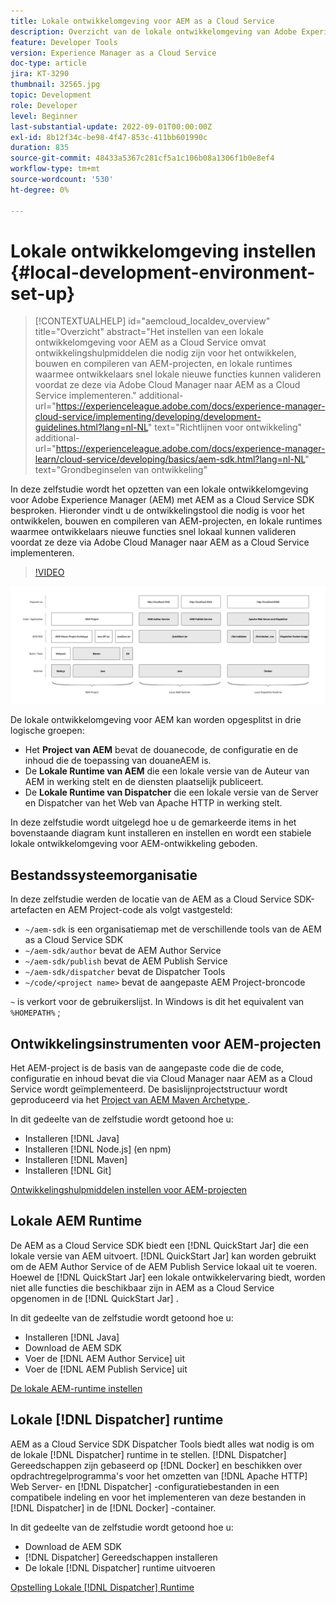 ```yaml
---
title: Lokale ontwikkelomgeving voor AEM as a Cloud Service
description: Overzicht van de lokale ontwikkelomgeving van Adobe Experience Manager (AEM).
feature: Developer Tools
version: Experience Manager as a Cloud Service
doc-type: article
jira: KT-3290
thumbnail: 32565.jpg
topic: Development
role: Developer
level: Beginner
last-substantial-update: 2022-09-01T00:00:00Z
exl-id: 8b12f34c-be98-4f47-853c-411bb601990c
duration: 835
source-git-commit: 48433a5367c281cf5a1c106b08a1306f1b0e8ef4
workflow-type: tm+mt
source-wordcount: '530'
ht-degree: 0%

---
```


# Lokale ontwikkelomgeving instellen {#local-development-environment-set-up}

>[!CONTEXTUALHELP]
>id="aemcloud_localdev_overview"
>title="Overzicht"
>abstract="Het instellen van een lokale ontwikkelomgeving voor AEM as a Cloud Service omvat ontwikkelingshulpmiddelen die nodig zijn voor het ontwikkelen, bouwen en compileren van AEM-projecten, en lokale runtimes waarmee ontwikkelaars snel lokale nieuwe functies kunnen valideren voordat ze deze via Adobe Cloud Manager naar AEM as a Cloud Service implementeren."
>additional-url="https://experienceleague.adobe.com/docs/experience-manager-cloud-service/implementing/developing/development-guidelines.html?lang=nl-NL" text="Richtlijnen voor ontwikkeling"
>additional-url="https://experienceleague.adobe.com/docs/experience-manager-learn/cloud-service/developing/basics/aem-sdk.html?lang=nl-NL" text="Grondbeginselen van ontwikkeling"

In deze zelfstudie wordt het opzetten van een lokale ontwikkelomgeving voor Adobe Experience Manager (AEM) met AEM as a Cloud Service SDK besproken. Hieronder vindt u de ontwikkelingstool die nodig is voor het ontwikkelen, bouwen en compileren van AEM-projecten, en lokale runtimes waarmee ontwikkelaars nieuwe functies snel lokaal kunnen valideren voordat ze deze via Adobe Cloud Manager naar AEM as a Cloud Service implementeren.

>[!VIDEO](https://video.tv.adobe.com/v/32565?quality=12&learn=on)

![ AEM as a Cloud Service de Stapel van de Technologie van de Milieu van de Lokale Ontwikkeling ](./assets/overview/aem-sdk-technology-stack.png)

De lokale ontwikkelomgeving voor AEM kan worden opgesplitst in drie logische groepen:

+ Het __Project van AEM__ bevat de douanecode, de configuratie en de inhoud die de toepassing van douaneAEM is.
+ De __Lokale Runtime van AEM__ die een lokale versie van de Auteur van AEM in werking stelt en de diensten plaatselijk publiceert.
+ De __Lokale Runtime van Dispatcher__ die een lokale versie van de Server en Dispatcher van het Web van Apache HTTP in werking stelt.

In deze zelfstudie wordt uitgelegd hoe u de gemarkeerde items in het bovenstaande diagram kunt installeren en instellen en wordt een stabiele lokale ontwikkelomgeving voor AEM-ontwikkeling geboden.

## Bestandssysteemorganisatie

In deze zelfstudie werden de locatie van de AEM as a Cloud Service SDK-artefacten en AEM Project-code als volgt vastgesteld:

+ `~/aem-sdk` is een organisatiemap met de verschillende tools van de AEM as a Cloud Service SDK
+ `~/aem-sdk/author` bevat de AEM Author Service
+ `~/aem-sdk/publish` bevat de AEM Publish Service
+ `~/aem-sdk/dispatcher` bevat de Dispatcher Tools
+ `~/code/<project name>` bevat de aangepaste AEM Project-broncode

`~` is verkort voor de gebruikerslijst. In Windows is dit het equivalent van `%HOMEPATH%` ;

## Ontwikkelingsinstrumenten voor AEM-projecten

Het AEM-project is de basis van de aangepaste code die de code, configuratie en inhoud bevat die via Cloud Manager naar AEM as a Cloud Service wordt geïmplementeerd. De basislijnprojectstructuur wordt geproduceerd via het [ Project van AEM Maven Archetype ](https://github.com/adobe/aem-project-archetype).

In dit gedeelte van de zelfstudie wordt getoond hoe u:

+ Installeren [!DNL Java]
+ Installeren [!DNL Node.js] (en npm)
+ Installeren [!DNL Maven]
+ Installeren [!DNL Git]

[Ontwikkelingshulpmiddelen instellen voor AEM-projecten](./development-tools.md)

## Lokale AEM Runtime

De AEM as a Cloud Service SDK biedt een [!DNL QuickStart Jar] die een lokale versie van AEM uitvoert. [!DNL QuickStart Jar] kan worden gebruikt om de AEM Author Service of de AEM Publish Service lokaal uit te voeren. Hoewel de [!DNL QuickStart Jar] een lokale ontwikkelervaring biedt, worden niet alle functies die beschikbaar zijn in AEM as a Cloud Service opgenomen in de [!DNL QuickStart Jar] .

In dit gedeelte van de zelfstudie wordt getoond hoe u:

+ Installeren [!DNL Java]
+ Download de AEM SDK
+ Voer de [!DNL AEM Author Service] uit
+ Voer de [!DNL AEM Publish Service] uit

[De lokale AEM-runtime instellen](./aem-runtime.md)

## Lokale [!DNL Dispatcher] runtime

AEM as a Cloud Service SDK Dispatcher Tools biedt alles wat nodig is om de lokale [!DNL Dispatcher] runtime in te stellen. [!DNL Dispatcher] Gereedschappen zijn gebaseerd op [!DNL Docker] en beschikken over opdrachtregelprogramma&#39;s voor het omzetten van [!DNL Apache HTTP] Web Server- en [!DNL Dispatcher] -configuratiebestanden in een compatibele indeling en voor het implementeren van deze bestanden in [!DNL Dispatcher] in de [!DNL Docker] -container.

In dit gedeelte van de zelfstudie wordt getoond hoe u:

+ Download de AEM SDK
+ [!DNL Dispatcher] Gereedschappen installeren
+ De lokale [!DNL Dispatcher] runtime uitvoeren

[Opstelling Lokale  [!DNL Dispatcher]  Runtime](./dispatcher-tools.md)

